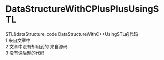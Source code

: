 # DataStructureWithCPlusPlusUsingSTL
STL&amp;dataStructure_code
DataStructureWithC++UsingSTL的代码  
1 来自文章中  
2 文章中没有却用到的 来自源码  
3 没有课后题的代码  
